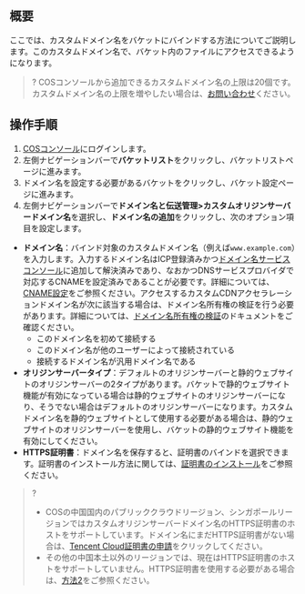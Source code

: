 ## 概要

ここでは、カスタムドメイン名をバケットにバインドする方法についてご説明します。このカスタムドメイン名で、バケット内のファイルにアクセスできるようになります。

>? COSコンソールから追加できるカスタムドメイン名の上限は20個です。カスタムドメイン名の上限を増やしたい場合は、[お問い合わせ](https://intl.cloud.tencent.com/contact-sales)ください。

## 操作手順

1. [COSコンソール](https://console.cloud.tencent.com/cos5)にログインします。 
2. 左側ナビゲーションバーで**バケットリスト**をクリックし、バケットリストページに進みます。
3. ドメイン名を設定する必要があるバケットをクリックし、バケット設定ページに進みます。
4. 左側ナビゲーションバーで**ドメイン名と伝送管理>カスタムオリジンサーバードメイン名**を選択し、**ドメイン名の追加**をクリックし、次のオプション項目を設定します。

  - **ドメイン名**：バインド対象のカスタムドメイン名（例えば`www.example.com`）を入力します。入力するドメイン名はICP登録済みかつ[ドメイン名サービスコンソール](https://console.cloud.tencent.com/cns/domains)に追加して解決済みであり、なおかつDNSサービスプロバイダで対応するCNAMEを設定済みであることが必要です。詳細については、[CNAME設定](https://intl.cloud.tencent.com/document/product/228/3121)をご参照ください。アクセスするカスタムCDNアクセラレーションドメイン名が次に該当する場合は、ドメイン名所有権の検証を行う必要があります。詳細については、[ドメイン名所有権の検証](https://intl.cloud.tencent.com/document/product/228/42693)のドキュメントをご確認ください。
     - このドメイン名を初めて接続する
     - このドメイン名が他のユーザーによって接続されている
     - 接続するドメイン名が汎用ドメイン名である
  - **オリジンサーバータイプ**：デフォルトのオリジンサーバーと静的ウェブサイトのオリジンサーバーの2タイプがあります。バケットで静的ウェブサイト機能が有効になっている場合は静的ウェブサイトのオリジンサーバーになり、そうでない場合はデフォルトのオリジンサーバーになります。カスタムドメイン名を静的ウェブサイトとして使用する必要がある場合は、静的ウェブサイトのオリジンサーバーを使用し、バケットの静的ウェブサイト機能を有効にしてください。
  - **HTTPS証明書**：ドメイン名を保存すると、証明書のバインドを選択できます。証明書のインストール方法に関しては、[証明書のインストール](https://www.tencentcloud.com/document/product/1007/36568)をご参照ください。
  >?
  >- COSの中国国内のパブリッククラウドリージョン、シンガポールリージョンではカスタムオリジンサーバードメイン名のHTTPS証明書のホストをサポートしています。ドメイン名にまだHTTPS証明書がない場合は、[Tencent Cloud証明書の申請](https://console.cloud.tencent.com/ssl)をクリックしてください。
  >- その他の中国本土以外のリージョンでは、現在はHTTPS証明書のホストをサポートしていません。HTTPS証明書を使用する必要がある場合は、[方法2](https://intl.cloud.tencent.com/document/product/436/11142)をご参照ください。
